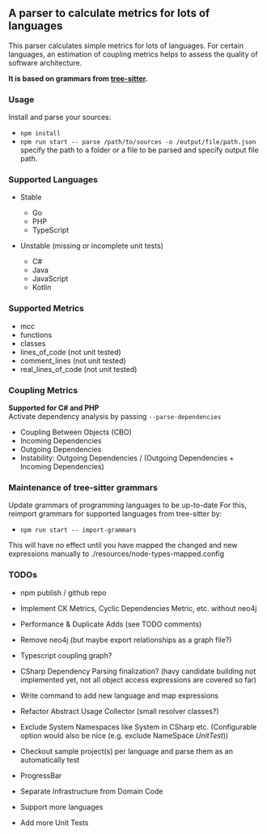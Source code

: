 ## A parser to calculate metrics for lots of languages

This parser calculates simple metrics for lots of languages.
For certain languages, an estimation of coupling metrics helps to assess the quality of software architecture.

**It is based on grammars from [tree-sitter](https://github.com/tree-sitter/tree-sitter).**

### Usage

Install and parse your sources:

-   `npm install`
-   `npm run start -- parse /path/to/sources -o /output/file/path.json` specify the path to a folder or a file to be parsed and specify output file path.

### Supported Languages

-   Stable

    -   Go
    -   PHP
    -   TypeScript

-   Unstable (missing or incomplete unit tests)
    -   C#
    -   Java
    -   JavaScript
    -   Kotlin

### Supported Metrics

-   mcc
-   functions
-   classes
-   lines_of_code (not unit tested)
-   comment_lines (not unit tested)
-   real_lines_of_code (not unit tested)

### Coupling Metrics

**Supported for C# and PHP**<br>
Activate dependency analysis by passing `--parse-dependencies`

-   Coupling Between Objects (CBO)
-   Incoming Dependencies
-   Outgoing Dependencies
-   Instability: Outgoing Dependencies / (Outgoing Dependencies + Incoming Dependencies)

### Maintenance of tree-sitter grammars

Update grammars of programming languages to be up-to-date
For this, reimport grammars for supported languages from tree-sitter by:

-   `npm run start -- import-grammars`

This will have no effect until you have mapped the changed and new expressions manually to ./resources/node-types-mapped.config

### TODOs

-   npm publish / github repo
-   Implement CK Metrics, Cyclic Dependencies Metric, etc. without neo4j
-   Performance & Duplicate Adds (see TODO comments)
-   Remove neo4j (but maybe export relationships as a graph file?)
-   Typescript coupling graph?
-   CSharp Dependency Parsing finalization? (havy candidate building not implemented yet, not all object access expressions are covered so far)
-   Write command to add new language and map expressions

-   Refactor Abstract Usage Collector (small resolver classes?)
-   Exclude System Namespaces like System in CSharp etc. (Configurable option would also be nice (e.g. exclude NameSpace _UnitTest_))
-   Checkout sample project(s) per language and parse them as an automatically test
-   ProgressBar
-   Separate Infrastructure from Domain Code

-   Support more languages
-   Add more Unit Tests
